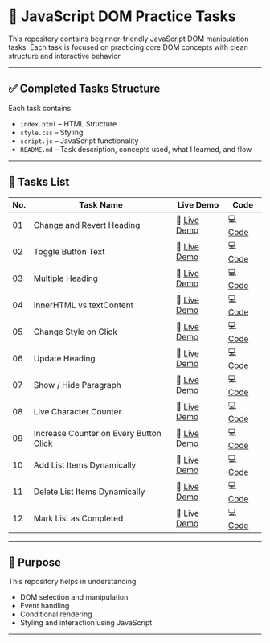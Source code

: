 # 📘 JavaScript DOM Practice Tasks

This repository contains beginner-friendly JavaScript DOM manipulation tasks. Each task is focused on practicing core DOM concepts with clean structure and interactive behavior.

---

## ✅ Completed Tasks Structure

Each task contains:
- `index.html` – HTML Structure
- `style.css` – Styling
- `script.js` – JavaScript functionality
- `README.md` – Task description, concepts used, what I learned, and flow

---

## 📂 Tasks List

| No. | Task Name | Live Demo | Code |
|-----|-----------|-----------|------|
| 01 | Change and Revert Heading | 🔗 [Live Demo](https://suru190.github.io/JavaScript-Dom-Practice/task01-change-and-revert-heading/) | 💻 [Code](https://github.com/suru190/JavaScript-Dom-Practice/tree/main/task01-change-and-revert-heading) |
| 02 | Toggle Button Text | 🔗 [Live Demo](https://suru190.github.io/JavaScript-Dom-Practice/task02-toggle-button-text/) | 💻 [Code](https://github.com/suru190/JavaScript-Dom-Practice/tree/main/task02-toggle-button-text) |
| 03 | Multiple Heading | 🔗 [Live Demo](https://suru190.github.io/JavaScript-Dom-Practice/task03-multiple-heading/) | 💻 [Code](https://github.com/suru190/JavaScript-Dom-Practice/tree/main/task03-multiple-heading) |
| 04 | innerHTML vs textContent | 🔗 [Live Demo](https://suru190.github.io/JavaScript-Dom-Practice/task04-innerHTML-vs-textContent/) | 💻 [Code](https://github.com/suru190/JavaScript-Dom-Practice/tree/main/task04-innerHTML-vs-textContent) |
| 05 | Change Style on Click | 🔗 [Live Demo](https://suru190.github.io/JavaScript-Dom-Practice/task05-change-style-on-click/) | 💻 [Code](https://github.com/suru190/JavaScript-Dom-Practice/tree/main/task05-change-style-on-click) |
| 06 | Update Heading | 🔗 [Live Demo](https://suru190.github.io/JavaScript-Dom-Practice/task06-update-heading/) | 💻 [Code](https://github.com/suru190/JavaScript-Dom-Practice/tree/main/task06-update-heading) |
| 07 | Show / Hide Paragraph | 🔗 [Live Demo](https://suru190.github.io/JavaScript-Dom-Practice/task07-show-hide-paragraph/) | 💻 [Code](https://github.com/suru190/JavaScript-Dom-Practice/tree/main/task07-show-hide-paragraph) |
| 08 | Live Character Counter | 🔗 [Live Demo](https://suru190.github.io/JavaScript-Dom-Practice/task08-live-character-counter/) | 💻 [Code](https://github.com/suru190/JavaScript-Dom-Practice/tree/main/task08-live-character-counter) |
| 09 | Increase Counter on Every Button Click | 🔗 [Live Demo](https://suru190.github.io/JavaScript-Dom-Practice/task09-increase-counter-on-every-button-click/) | 💻 [Code](https://github.com/suru190/JavaScript-Dom-Practice/tree/main/task09-increase-counter-on-every-button-click) |
| 10 | Add List Items Dynamically | 🔗 [Live Demo](https://suru190.github.io/JavaScript-Dom-Practice/task10-add-list-items-dynamically/) | 💻 [Code](https://github.com/suru190/JavaScript-Dom-Practice/tree/main/task10-add-list-items-dynamically) |
| 11 | Delete List Items Dynamically | 🔗 [Live Demo](https://suru190.github.io/JavaScript-Dom-Practice/task11-delete-list-items-dynamically/) | 💻 [Code](https://github.com/suru190/JavaScript-Dom-Practice/tree/main/task11-delete-list-items-dynamically) |
| 12 | Mark List as Completed | 🔗 [Live Demo](https://suru190.github.io/JavaScript-Dom-Practice/task12-mark-list-as-completed/) | 💻 [Code](https://github.com/suru190/JavaScript-Dom-Practice/tree/main/task12-mark-list-as-completed) |

---

## 📌 Purpose

This repository helps in understanding:
- DOM selection and manipulation
- Event handling
- Conditional rendering
- Styling and interaction using JavaScript

---
